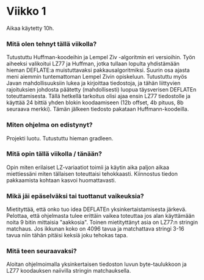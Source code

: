 # Viikko 1

Aikaa käytetty 10h.

### Mitä olen tehnyt tällä viikolla?

Tutustuttu Huffman-koodeihin ja Lempel Ziv -algoritmin eri versioihin. Työn aiheeksi valikoitui LZ77 ja Huffman, jotka tullaan lopulta yhdistämään hieman DEFLATE:a muistuttavaksi pakkausalgoritmiksi. Suurin osa ajasta meni aiemmin tuntemattoman Lempel Zivin opiskeluun. Tutustuttu myös Javan mahdollisuuksiin lukea ja kirjoittaa tiedostoja, ja tähän liittyvien rajoituksien johdosta päätetty (mahdollisesti) luopua täysverisen DEFLATEn toteuttamisesta. Tällä hetkellä tarkoitus olisi ajaa ensin LZ77 tiedostolle ja käyttää 24 bittiä yhden blokin koodaamiseen (12b offset, 4b pituus, 8b seuraava merkki). Tämän jälkeen tiedosto pakataan Huffmann-koodeilla.


### Miten ohjelma on edistynyt?

Projekti luotu. Tutustuttu hieman gradleen.


### Mitä opin tällä viikolla / tänään?

Opin miten erilaiset LZ-variaatiot toimii ja käytin aika paljon aikaa miettiessäni miten tällaisen toteuttaisi tehokkaasti. Kiinnostus tiedon pakkaamista kohtaan kasvoi huomattavasti.

### Mikä jäi epäselväksi tai tuottanut vaikeuksia?

Mietityttää, että onko tuo idea DEFLATEn yksinkertaistamisesta järkevä. Pelottaa, että ohjelmasta tulee erittäin vaikea toteuttaa jos alan käyttämään noita 9 bitin mittaisia "aakkosia". Toinen mietityttänyt asia on LZ77:n stringin matchaus. Jos ikkunan koko on 4096 tavua ja matchattava stringi 3-16 tavua niin tähän pitäisi keksiä joku tehokas tapa.

### Mitä teen seuraavaksi?

Aloitan ohjelmoimalla yksinkertaisen tiedoston luvun byte-taulukkoon ja LZ77 koodauksen naiivilla stringin matchauksella.
